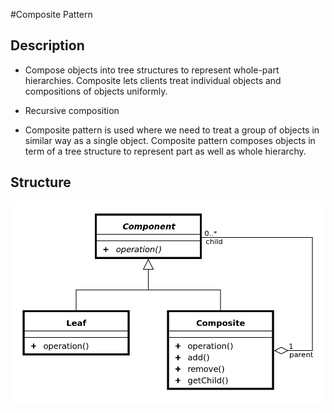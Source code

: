 #Composite Pattern

## **Description**

* Compose objects into tree structures to represent whole-part hierarchies. Composite lets clients treat individual objects and compositions of objects uniformly.
 
* Recursive composition

* Composite pattern is used where we need to treat a group of objects in similar way as a single object. Composite pattern composes objects in term of a tree structure to represent part as well as whole hierarchy.

## **Structure**

![Composite Pattern Structure](https://github.com/xala3pa/implementingDesignPatterns/blob/master/java/compositePattern/Composite_diagram.png)

